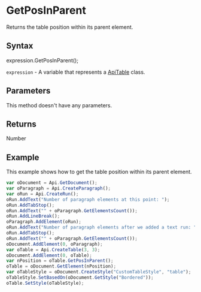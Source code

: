 # GetPosInParent

Returns the table position within its parent element.

## Syntax

expression.GetPosInParent();

`expression` - A variable that represents a [ApiTable](../ApiTable.md) class.

## Parameters

This method doesn't have any parameters.

## Returns

Number

## Example

This example shows how to get the table position within its parent element.

```javascript
var oDocument = Api.GetDocument();
var oParagraph = Api.CreateParagraph();
var oRun = Api.CreateRun();
oRun.AddText("Number of paragraph elements at this point: ");
oRun.AddTabStop();
oRun.AddText("" + oParagraph.GetElementsCount());
oRun.AddLineBreak();
oParagraph.AddElement(oRun);
oRun.AddText("Number of paragraph elements after we added a text run: ");
oRun.AddTabStop();
oRun.AddText("" + oParagraph.GetElementsCount());
oDocument.AddElement(0, oParagraph);
var oTable = Api.CreateTable(3, 3);
oDocument.AddElement(0, oTable);
var nPosition = oTable.GetPosInParent();
oTable = oDocument.GetElement(nPosition);
var oTableStyle = oDocument.CreateStyle("CustomTableStyle", "table");
oTableStyle.SetBasedOn(oDocument.GetStyle("Bordered"));
oTable.SetStyle(oTableStyle);
```
